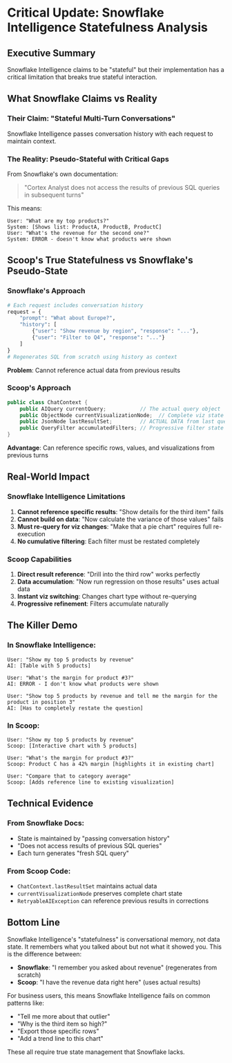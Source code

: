 # Critical Update: Snowflake Intelligence Statefulness Analysis

## Executive Summary
Snowflake Intelligence claims to be "stateful" but their implementation has a critical limitation that breaks true stateful interaction.

## What Snowflake Claims vs Reality

### Their Claim: "Stateful Multi-Turn Conversations"
Snowflake Intelligence passes conversation history with each request to maintain context.

### The Reality: Pseudo-Stateful with Critical Gaps
From Snowflake's own documentation:
> "Cortex Analyst does not access the results of previous SQL queries in subsequent turns"

This means:
```
User: "What are my top products?"
System: [Shows list: ProductA, ProductB, ProductC]
User: "What's the revenue for the second one?"
System: ERROR - doesn't know what products were shown
```

## Scoop's True Statefulness vs Snowflake's Pseudo-State

### Snowflake's Approach
```python
# Each request includes conversation history
request = {
    "prompt": "What about Europe?",
    "history": [
        {"user": "Show revenue by region", "response": "..."},
        {"user": "Filter to Q4", "response": "..."}
    ]
}
# Regenerates SQL from scratch using history as context
```

**Problem**: Cannot reference actual data from previous results

### Scoop's Approach
```java
public class ChatContext {
    public AIQuery currentQuery;           // The actual query object
    public ObjectNode currentVisualizationNode;  // Complete viz state
    public JsonNode lastResultSet;         // ACTUAL DATA from last query
    public QueryFilter accumulatedFilters; // Progressive filter state
}
```

**Advantage**: Can reference specific rows, values, and visualizations from previous turns

## Real-World Impact

### Snowflake Intelligence Limitations
1. **Cannot reference specific results**: "Show details for the third item" fails
2. **Cannot build on data**: "Now calculate the variance of those values" fails
3. **Must re-query for viz changes**: "Make that a pie chart" requires full re-execution
4. **No cumulative filtering**: Each filter must be restated completely

### Scoop Capabilities
1. **Direct result reference**: "Drill into the third row" works perfectly
2. **Data accumulation**: "Now run regression on those results" uses actual data
3. **Instant viz switching**: Changes chart type without re-querying
4. **Progressive refinement**: Filters accumulate naturally

## The Killer Demo

### In Snowflake Intelligence:
```
User: "Show my top 5 products by revenue"
AI: [Table with 5 products]

User: "What's the margin for product #3?"
AI: ERROR - I don't know what products were shown

User: "Show top 5 products by revenue and tell me the margin for the product in position 3"
AI: [Has to completely restate the question]
```

### In Scoop:
```
User: "Show my top 5 products by revenue"
Scoop: [Interactive chart with 5 products]

User: "What's the margin for product #3?"
Scoop: Product C has a 42% margin [highlights it in existing chart]

User: "Compare that to category average"
Scoop: [Adds reference line to existing visualization]
```

## Technical Evidence

### From Snowflake Docs:
- State is maintained by "passing conversation history"
- "Does not access results of previous SQL queries"
- Each turn generates "fresh SQL query"

### From Scoop Code:
- `ChatContext.lastResultSet` maintains actual data
- `currentVisualizationNode` preserves complete chart state
- `RetryableAIException` can reference previous results in corrections

## Bottom Line

Snowflake Intelligence's "statefulness" is conversational memory, not data state. It remembers what you talked about but not what it showed you. This is the difference between:

- **Snowflake**: "I remember you asked about revenue" (regenerates from scratch)
- **Scoop**: "I have the revenue data right here" (uses actual results)

For business users, this means Snowflake Intelligence fails on common patterns like:
- "Tell me more about that outlier"
- "Why is the third item so high?"
- "Export those specific rows"
- "Add a trend line to this chart"

These all require true state management that Snowflake lacks.